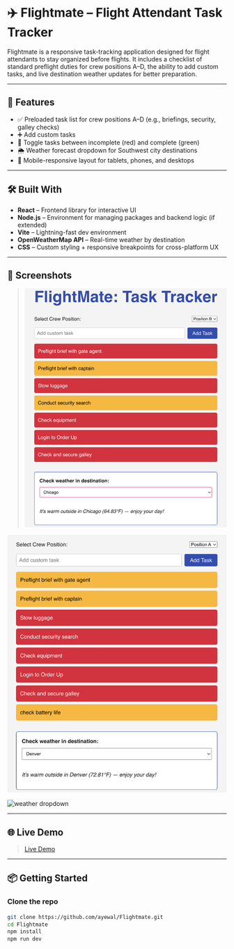 # ✈️ Flightmate – Flight Attendant Task Tracker

Flightmate is a responsive task-tracking application designed for flight attendants to stay organized before flights. It includes a checklist of standard preflight duties for crew positions A–D, the ability to add custom tasks, and live destination weather updates for better preparation.

---

## 🚀 Features

- ✅ Preloaded task list for crew positions A–D (e.g., briefings, security, galley checks)
- ➕ Add custom tasks
- 🔁 Toggle tasks between incomplete (red) and complete (green)
- 🌦️ Weather forecast dropdown for Southwest city destinations
- 📱 Mobile-responsive layout for tablets, phones, and desktops

---

## 🛠️ Built With

- **React** – Frontend library for interactive UI
- **Node.js** – Environment for managing packages and backend logic (if extended)
- **Vite** – Lightning-fast dev environment
- **OpenWeatherMap API** – Real-time weather by destination
- **CSS** – Custom styling + responsive breakpoints for cross-platform UX

---

## 📸 Screenshots

> ![Flightmate task list](./public/Flight_Mate1.png)

![Responsive view](./public/Flight_Mate2.png)

![weather dropdown](./public/Flight_Mate3.png)

---

## 🌐 Live Demo

> [Live Demo](flightmate-gaqrbyfuj-alyssas-projects-2a51395e.vercel.app)

---

## 📦 Getting Started

### Clone the repo

```bash
git clone https://github.com/ayewal/Flightmate.git
cd Flightmate
npm install
npm run dev
```
